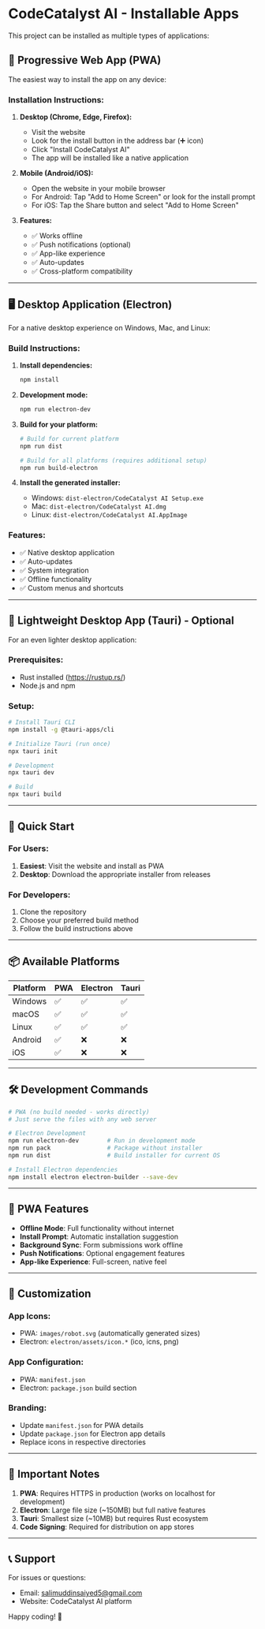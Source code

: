 # CodeCatalyst AI - Installable Apps

This project can be installed as multiple types of applications:

## 📱 Progressive Web App (PWA)

The easiest way to install the app on any device:

### Installation Instructions:

1. **Desktop (Chrome, Edge, Firefox):**
   - Visit the website
   - Look for the install button in the address bar (➕ icon)
   - Click "Install CodeCatalyst AI"
   - The app will be installed like a native application

2. **Mobile (Android/iOS):**
   - Open the website in your mobile browser
   - For Android: Tap "Add to Home Screen" or look for the install prompt
   - For iOS: Tap the Share button and select "Add to Home Screen"

3. **Features:**
   - ✅ Works offline
   - ✅ Push notifications (optional)
   - ✅ App-like experience
   - ✅ Auto-updates
   - ✅ Cross-platform compatibility

---

## 🖥️ Desktop Application (Electron)

For a native desktop experience on Windows, Mac, and Linux:

### Build Instructions:

1. **Install dependencies:**
   ```bash
   npm install
   ```

2. **Development mode:**
   ```bash
   npm run electron-dev
   ```

3. **Build for your platform:**
   ```bash
   # Build for current platform
   npm run dist
   
   # Build for all platforms (requires additional setup)
   npm run build-electron
   ```

4. **Install the generated installer:**
   - Windows: `dist-electron/CodeCatalyst AI Setup.exe`
   - Mac: `dist-electron/CodeCatalyst AI.dmg`
   - Linux: `dist-electron/CodeCatalyst AI.AppImage`

### Features:
- ✅ Native desktop application
- ✅ Auto-updates
- ✅ System integration
- ✅ Offline functionality
- ✅ Custom menus and shortcuts

---

## 🦀 Lightweight Desktop App (Tauri) - Optional

For an even lighter desktop application:

### Prerequisites:
- Rust installed (https://rustup.rs/)
- Node.js and npm

### Setup:
```bash
# Install Tauri CLI
npm install -g @tauri-apps/cli

# Initialize Tauri (run once)
npx tauri init

# Development
npx tauri dev

# Build
npx tauri build
```

---

## 🚀 Quick Start

### For Users:
1. **Easiest**: Visit the website and install as PWA
2. **Desktop**: Download the appropriate installer from releases

### For Developers:
1. Clone the repository
2. Choose your preferred build method
3. Follow the build instructions above

---

## 📦 Available Platforms

| Platform | PWA | Electron | Tauri |
|----------|-----|----------|-------|
| Windows  | ✅  | ✅       | ✅    |
| macOS    | ✅  | ✅       | ✅    |
| Linux    | ✅  | ✅       | ✅    |
| Android  | ✅  | ❌       | ❌    |
| iOS      | ✅  | ❌       | ❌    |

---

## 🛠️ Development Commands

```bash
# PWA (no build needed - works directly)
# Just serve the files with any web server

# Electron Development
npm run electron-dev        # Run in development mode
npm run pack                # Package without installer
npm run dist                # Build installer for current OS

# Install Electron dependencies
npm install electron electron-builder --save-dev
```

---

## 📱 PWA Features

- **Offline Mode**: Full functionality without internet
- **Install Prompt**: Automatic installation suggestion
- **Background Sync**: Form submissions work offline
- **Push Notifications**: Optional engagement features
- **App-like Experience**: Full-screen, native feel

---

## 🔧 Customization

### App Icons:
- PWA: `images/robot.svg` (automatically generated sizes)
- Electron: `electron/assets/icon.*` (ico, icns, png)

### App Configuration:
- PWA: `manifest.json`
- Electron: `package.json` build section

### Branding:
- Update `manifest.json` for PWA details
- Update `package.json` for Electron app details
- Replace icons in respective directories

---

## 🚨 Important Notes

1. **PWA**: Requires HTTPS in production (works on localhost for development)
2. **Electron**: Large file size (~150MB) but full native features
3. **Tauri**: Smallest size (~10MB) but requires Rust ecosystem
4. **Code Signing**: Required for distribution on app stores

---

## 📞 Support

For issues or questions:
- Email: salimuddinsaiyed5@gmail.com
- Website: CodeCatalyst AI platform

Happy coding! 🚀
